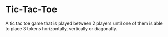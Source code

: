 # Tic-Tac-Toe
A tic tac toe game that is played between 2 players until one of them is able to place 3 tokens horizontally, vertically or diagonally.
